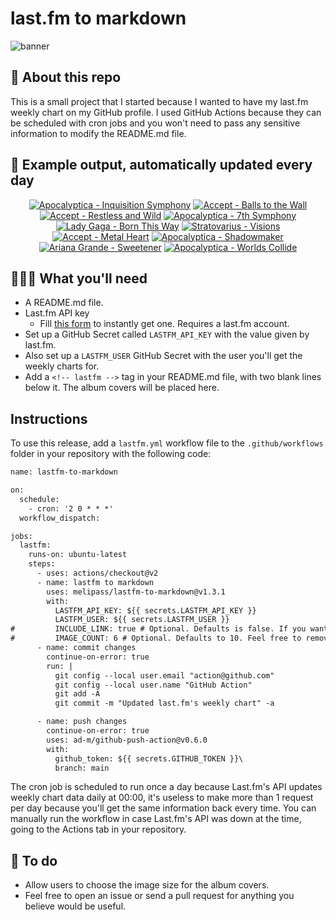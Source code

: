 # last.fm to markdown

![banner](banner.png)

## 🤖 About this repo
This is a small project that I started because I wanted to have my last.fm weekly chart on my GitHub profile. I used GitHub Actions because they can be scheduled with cron jobs and you won't need to pass any sensitive information to modify the README.md file.

## 🎵 Example output, automatically updated every day
<!-- lastfm -->
<p align="center"><a href="https://www.last.fm/music/Apocalyptica/Inquisition+Symphony"><img src="https://lastfm.freetls.fastly.net/i/u/64s/66e7744db7d98d7e218f0269f7f90b94.jpg" title="Apocalyptica - Inquisition Symphony"></a> <a href="https://www.last.fm/music/Accept/Balls+to+the+Wall"><img src="https://lastfm.freetls.fastly.net/i/u/64s/9e732529e2f063d6c934bfb0d24d9c5e.png" title="Accept - Balls to the Wall"></a> <a href="https://www.last.fm/music/Accept/Restless+and+Wild"><img src="https://lastfm.freetls.fastly.net/i/u/64s/0915bf8e6c90df8c2c9110b16b493271.jpg" title="Accept - Restless and Wild"></a> <a href="https://www.last.fm/music/Apocalyptica/7th+Symphony"><img src="https://lastfm.freetls.fastly.net/i/u/64s/f6163add16ca4e89a3149ab82f391949.png" title="Apocalyptica - 7th Symphony"></a> <a href="https://www.last.fm/music/Lady+Gaga/Born+This+Way"><img src="https://lastfm.freetls.fastly.net/i/u/64s/44900f2f1a4f5a9500a329ba8e075b32.jpg" title="Lady Gaga - Born This Way"></a> <a href="https://www.last.fm/music/Stratovarius/Visions"><img src="https://lastfm.freetls.fastly.net/i/u/64s/4640011f936a0a429d7d9b430ff0893c.jpg" title="Stratovarius - Visions"></a> <a href="https://www.last.fm/music/Accept/Metal+Heart"><img src="https://lastfm.freetls.fastly.net/i/u/64s/9a7a239c9e8e422098fb702886fbc91c.png" title="Accept - Metal Heart"></a> <a href="https://www.last.fm/music/Apocalyptica/Shadowmaker"><img src="https://lastfm.freetls.fastly.net/i/u/64s/0115b79ff5844230c24db5a7ab46757f.jpg" title="Apocalyptica - Shadowmaker"></a> <a href="https://www.last.fm/music/Ariana+Grande/Sweetener"><img src="https://lastfm.freetls.fastly.net/i/u/64s/cd8c5ce4dad43c822c00dec987d295ca.jpg" title="Ariana Grande - Sweetener"></a> <a href="https://www.last.fm/music/Apocalyptica/Worlds+Collide"><img src="https://lastfm.freetls.fastly.net/i/u/64s/426b7b1472994bdc86f129178afd9c39.jpg" title="Apocalyptica - Worlds Collide"></a> </p>

          
## 👩🏽‍💻 What you'll need
* A README.md file.
* Last.fm API key
  * Fill [this form](https://www.last.fm/api/account/create) to instantly get one. Requires a last.fm account.
* Set up a GitHub Secret called ```LASTFM_API_KEY``` with the value given by last.fm.
* Also set up a ```LASTFM_USER``` GitHub Secret with the user you'll get the weekly charts for.
* Add a ```<!-- lastfm -->``` tag in your README.md file, with two blank lines below it. The album covers will be placed here.

## Instructions
To use this release, add a ```lastfm.yml``` workflow file to the ```.github/workflows``` folder in your repository with the following code:
```diff
name: lastfm-to-markdown

on:
  schedule:
    - cron: '2 0 * * *'
  workflow_dispatch:

jobs:
  lastfm:
    runs-on: ubuntu-latest
    steps:
      - uses: actions/checkout@v2
      - name: lastfm to markdown
        uses: melipass/lastfm-to-markdown@v1.3.1
        with:
          LASTFM_API_KEY: ${{ secrets.LASTFM_API_KEY }}
          LASTFM_USER: ${{ secrets.LASTFM_USER }}
#         INCLUDE_LINK: true # Optional. Defaults is false. If you want to include the link to the album page, set this to true.
#         IMAGE_COUNT: 6 # Optional. Defaults to 10. Feel free to remove this line if you want.
      - name: commit changes
        continue-on-error: true
        run: |
          git config --local user.email "action@github.com"
          git config --local user.name "GitHub Action"
          git add -A
          git commit -m "Updated last.fm's weekly chart" -a

      - name: push changes
        continue-on-error: true
        uses: ad-m/github-push-action@v0.6.0
        with:
          github_token: ${{ secrets.GITHUB_TOKEN }}\
          branch: main
```
The cron job is scheduled to run once a day because Last.fm's API updates weekly chart data daily at 00:00, it's useless to make more than 1 request per day because you'll get the same information back every time. You can manually run the workflow in case Last.fm's API was down at the time, going to the Actions tab in your repository.

## 🚧 To do
* Allow users to choose the image size for the album covers.
* Feel free to open an issue or send a pull request for anything you believe would be useful.
